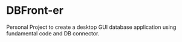 # DBFront-er
Personal Project to create a desktop GUI database application using fundamental code and DB connector.  
